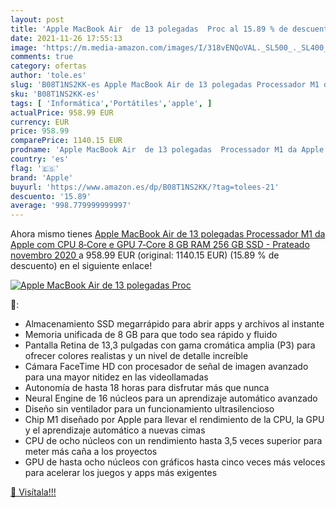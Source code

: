 ```yaml
---
layout: post
title: 'Apple MacBook Air  de 13 polegadas  Proc al 15.89 % de descuento'
date: 2021-11-26 17:55:13
image: 'https://m.media-amazon.com/images/I/318vENQoVAL._SL500_._SL400_.jpg'
comments: true
category: ofertas
author: 'tole.es'
slug: 'B08T1NS2KK-es Apple MacBook Air de 13 polegadas Processador M1 da Apple...'
sku: 'B08T1NS2KK-es'
tags: [ 'Informática','Portátiles','apple', ]
actualPrice: 958.99 EUR
currency: EUR
price: 958.99
comparePrice: 1140.15 EUR
prodname: 'Apple MacBook Air  de 13 polegadas  Processador M1 da Apple com CPU 8‑Core e GPU 7‑Core  8 GB RAM  256 GB SSD  - Prateado  novembro 2020 '
country: 'es'
flag: '🇪🇸'
brand: 'Apple'
buyurl: 'https://www.amazon.es/dp/B08T1NS2KK/?tag=tolees-21'
descuento: '15.89'
average: '998.779999999997'
---
```


Ahora mismo tienes [Apple MacBook Air  de 13 polegadas  Processador M1 da Apple com CPU 8‑Core e GPU 7‑Core  8 GB RAM  256 GB SSD  - Prateado  novembro 2020 ](https://www.amazon.es/dp/B08T1NS2KK/?tag=tolees-21) a 958.99 EUR (original: 1140.15 EUR) (15.89 %  de descuento) en el siguiente enlace!

[![Apple MacBook Air  de 13 polegadas  Proc](https://m.media-amazon.com/images/I/318vENQoVAL._SL500_._SL400_.jpg)](https://www.amazon.es/dp/B08T1NS2KK/?tag=tolees-21)

🔎:

- Almacenamiento SSD megarrápido para abrir apps y archivos al instante
- Memoria unificada de 8 GB para que todo sea rápido y fluido
- Pantalla Retina de 13,3 pulgadas con gama cromática amplia (P3) para ofrecer colores realistas y un nivel de detalle increíble
- Cámara FaceTime HD con procesador de señal de imagen avanzado para una mayor nitidez en las videollamadas
- Autonomía de hasta 18 horas para disfrutar más que nunca
- Neural Engine de 16 núcleos para un aprendizaje automático avanzado
- Diseño sin ventilador para un funcionamiento ultrasilencioso
- Chip M1 diseñado por Apple para llevar el rendimiento de la CPU, la GPU y el aprendizaje automático a nuevas cimas
- CPU de ocho núcleos con un rendimiento hasta 3,5 veces superior para meter más caña a los proyectos
- GPU de hasta ocho núcleos con gráficos hasta cinco veces más veloces para acelerar los juegos y apps más exigentes

[🛒 Visítala!!!](https://www.amazon.es/dp/B08T1NS2KK/?tag=tolees-21)
